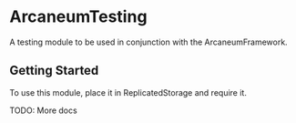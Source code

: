 # ArcaneumTesting
A testing module to be used in conjunction with the ArcaneumFramework.

## Getting Started
To use this module, place it in ReplicatedStorage and require it.

TODO: More docs